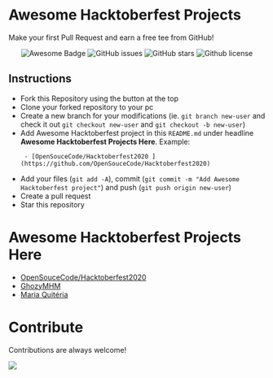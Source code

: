 # Awesome Hacktoberfest Projects

Make your first Pull Request and earn a free tee from GitHub!

<p align="center">
   <img src="https://cdn.rawgit.com/sindresorhus/awesome/d7305f38d29fed78fa85652e3a63e154dd8e8829/media/badge.svg" alt="Awesome Badge"/>
   <img alt="GitHub issues" src="https://img.shields.io/github/issues/BestCoderDotInfo/Awesome-Hacktoberfest-Projects"></a>
   <img alt="GitHub stars" src="https://img.shields.io/github/stars/BestCoderDotInfo/Awesome-Hacktoberfest-Projects"></a>
   <img alt="Github license" src="https://img.shields.io/github/license/BestCoderDotInfo/Awesome-Hacktoberfest-Projects"></a>
</p>

## Instructions

- Fork this Repository using the button at the top
- Clone your forked repository to your pc
- Create a new branch for your modifications (ie. `git branch new-user` and check it out `git checkout new-user` and `git checkout -b new-user`)
- Add Awesome Hacktoberfest project in this `README.md` under headline **Awesome Hacktoberfest Projects Here**. Example:
   ```
    - [OpenSouceCode/Hacktoberfest2020 ](https://github.com/OpenSouceCode/Hacktoberfest2020)
   ```
- Add your files (`git add -A`), commit (`git commit -m "Add Awesome Hacktoberfest project"`) and push (`git push origin new-user`)
- Create a pull request
- Star this repository

# Awesome Hacktoberfest Projects Here

- [OpenSouceCode/Hacktoberfest2020 ](https://github.com/OpenSouceCode/Hacktoberfest2020)
- [GhozyMHM](https://github.com/GhozyMHM/Simple-CRUD)
- [Maria Quitéria ](https://github.com/DadosAbertosDeFeira/maria-quiteria)

# Contribute

Contributions are always welcome!

[![](https://contributors-img.firebaseapp.com/image?repo=BestCoderDotInfo/Awesome-Hacktoberfest-Projects)](https://github.com/BestCoderDotInfo/Awesome-Hacktoberfest-Projects/graphs/contributors)
